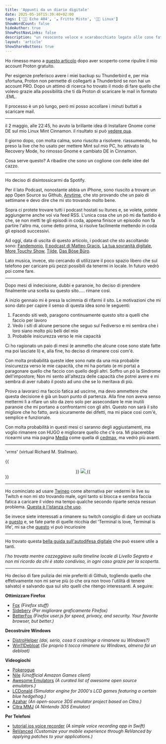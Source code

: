 ```yaml
---
title: 'Appunti da un diario digitale'
date: 2025-05-16T15:39:40+02:00
tags: ['👨‍💻 Echo 404', '☁️ Fritto Misto', '👨‍💻 Linux']
ShowWordCount: false
hideAuthor: true
ShowPostNavLinks: false
description: "un resoconto veloce e scarabocchiato legato alle cose fatte nel mondo tech"
layout: 'article'
ShowShareButtons: true
---
```


Ho rimesso mano a [questo articolo](/fritto-misto/thunderbirdBackup) dopo aver scoperto come ripulire il mio account Proton gratuito.

Per esigenze preferisco avere i miei backup su Thunderbird e, per mia sfortuna, Proton non permette di collegarti a Thunderbird se non hai un account PRO. Dopo un attimo di ricerca ho trovato il modo di fare quello che volevo grazie alla possibilità che ti dà Proton di scaricare le mail in formato .EML. 

Il processo è un pò lungo, però mi posso accollare i minuti buttati a scaricare mail.

---

il 2 maggio, alle 22:45, ho avuto la brillante idea di Installare Gnome come DE sul mio Linux Mint Cinnamon. il risultato si può [vedere qua](https://livellosegreto.it/@piacerematthew/114440298246856004).

Il giorno dopo, con molta calma, sono riuscito a risolvere. riassumendo, ho preso la live che ho usato per mettere Mint sul mio PC, ho attivato la Recovery Mode, ho rimosso Gnome e cambiato DE in Cinnamon.

Cosa serve questo? A ribadire che sono un coglione con delle idee del cazzo.

---

Ho deciso di disintossicarmi da Spotify.

Per il lato Podcast, nonostante abbia un iPhone, sono riuscito a trovare un app Open Source su Github, [Anytime](https://github.com/amugofjava/anytime_podcast_player), che sto provando che un paio di settimane e devo dire che mi sto trovando molto bene.

Sopra ci protete trovare tutti i podcast hostati su Itunes e, se volete, potete aggiungerne anche voi via feed RSS. L'unica cosa che un pò mi da fastidio è che, se non metti te gli episodi in coda, appena finisce un episodio non fa partire l'altro ma, come detto prima, si risolve facilmente mettendo in coda gli episodi successivi.

Ad oggi, data di uscita di questo articolo, i podcast che sto ascoltando sono: [Fandemonio](https://podcasts.apple.com/us/podcast/fandemonio/id1765325279), [Il podcast di Matteo Gracis](https://podcasts.apple.com/us/podcast/il-podcast-di-matteo-gracis/id1801997533), [La tua sovranità digitale](https://podcasts.apple.com/us/podcast/la-tua-sovranit%C3%A0-digitale/id1723017461), [More Touchy Show](https://podcasts.apple.com/us/podcast/more-touchy-show/id1772574222), [Tilde](https://podcasts.apple.com/us/podcast/tilde/id1543929965), [Das Böse Büro](https://keinpfusch.net/podcast).

Lato musica, invece, sto cercando di utilizzare il poco spazio libero che sul telefono per caricare più pezzi possibili da tenermi in locale. In futuro vedrò poi come fare.

---

Dopo mesi di indecisione, dubbi e paranoie, ho deciso di prendere finalmente una scelta su questo sito..... rimane così.


A inizio gennaio mi è presa la scimmia di rifarmi il sito. Le motivazioni che mi sono dato per capire il senso di questa idea sono le seguenti:

1. Facendo siti web, paragono continuamente questo sito a quelli che faccio per lavoro
2. Vedo i siti di alcune persone che seguo sul Fediverso e mi sembra che i loro siano molto più belli del mio
3. Probabile insicurezza verso le mie capacità

Ci ho ragionato un paio di mesi (e ammetto che alcune cose sono state fatte ma poi lasciate lì) e, alla fine, ho deciso di rimanere così com'è.

Con molta probabilità queste idee sono nate da una mia probabile insicurezza verso le mie capacità, che mi ha portato (e mi porta) a paragonare quello che faccio con quello degli altri. Soffro un pò la Sindrome dell'impostore; Non mi sento all'altezza delle capacità che potrei avere e mi sembra di aver rubato il posto ad uno che se lo meritava di più. 

Provo a lavorarci ma faccio fatica ad uscirne, ma devo ammettere che questa decisione è già un buon punto di partenza. Alla fine non aveva senso mettermi lì a rifare un sito da zero solo per assecondare le mie inutili paranoie che mi portano a confrontarmi con gli altri. Questo non sarà il sito migliore che ho fatto, avrà sicuramente dei difetti, ma mi piace così com'è, semplice e funzionale.

Con molta probabilità in questi mesi ci saranno degli aggiustamenti, ma voglio rimanere con HUGO e migliorare quello che c'è ora. Mi piacerebbe ricearmi una mia pagina [Media](https://cedmax.net/media/) come quella di [cedmax](https://cedmax.net/), ma vedrò più avanti.

---

'*vrms*' (virtual Richard M. Stallman).

{{<center>}}
    <a href="https://snowfan.masto.host/@snow">
        <img src="../../posts/vrms.png" id="imgArticle">
    </a>
{{</center>}}

---

Ho cominciato ad usare [Twineo](https://codeberg.org/CloudyyUw/twineo) come alternativa per vedermi le live su Twitch e non mi sto trovando male, ogni tanto si blocca e sembra faccia fatica a caricare il video ma tempo qualche secondo riparte senza nessun problema. [Questa è l'istanza che uso](https://twineo.ducks.party/).

Se invece siete interessati a rimanere su twitch consiglio di dare un occhiata a [questo](https://github.com/pixeltris/TwitchAdSolutions) e, se fate parte di quelle nicchia del 'Terminal is love, Terminal is life', mi sa che [questo](https://github.com/krathalan/wtwitch) vi può incuriosire

---

Ho trovato questa [bella guida sull'autodifesa digitale](https://facciamo.cisti.org/#/) che può essere utile a tanti.

_l'ho trovata mentre cazzeggiavo sulla timeline locale di Livello Segreto e non mi ricordo da chi è stato condiviso, in ogni caso grazie per la scoperta._

---

Ho deciso di fare pulizia dei mie preferiti di Github, togliendo quello che effetivamente non mi serve più (o che ora non trovo l'utilità di tenere salvato) e salvando qua sul sito quelli che ritengo interessanti. A seguire:

**Ottimizzare Firefox**

- [Fox](https://github.com/AveYo/fox) _(Firefox stuff)_
- [Sidebery](https://github.com/mbnuqw/sidebery) _(Per migliorare graficamente FIrefox)_
- [BetterFox](https://github.com/yokoffing/Betterfox) _(Firefox user.js for speed, privacy, and security. Your favorite browser, but better.)_

**Decostruire Windows**

- [DistroHelper](https://github.com/KlodCripta/DistroHelper) _(dai, serio, cosa ti costringe a rimanere su Windows?)_
- [Win11Debloat](https://github.com/Raphire/Win11Debloat) _(Se proprio ti tocca rimanere su Windows, almeno fai un debloat)_

**Videogiochi**

- [Pokerogue](https://github.com/pagefaultgames/pokerogue)
- [Nile](https://github.com/imLinguin/nile) _(Unofficial Amazon Games client)_
- [Awesome Emulators](https://github.com/alnacle/awesome-emulators) _(A curated list of awesome open source emulators.)_
- [LCDonald](https://github.com/Difegue/LCDonald) _(Simulator engine for 2000's LCD games featuring a certain blue hedgehog.)_
- [Azahar](https://github.com/azahar-emu/azahar) _(An open-source 3DS emulator project based on Citra.)_
- [Citra MMJ](https://github.com/RubensPJ/Citra-MMJ) _(A Nintendo 3DS Emulator)_

**Per Telefoni**
- [tutorial ios voice recorder](https://github.com/vasiliy-l/tutorial-ios-voice-recorder) _(A simple voice recording app in Swift)_
- [ReVanced](https://revanced.app/) _(Customize your mobile experience through ReVanced by applying patches to your applications.)_

